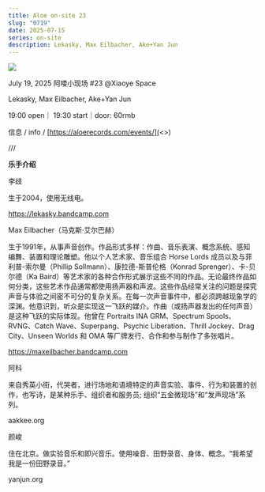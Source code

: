 ```yaml
---
title: Aloe on-site 23
slug: "0719"
date: 2025-07-15
series: on-site
description: Lekasky, Max Eilbacher, Ake+Yan Jun
---
```

![](/images/uploads/on-site-23.png)

[](<>)July 19, 2025 阿喽小现场 #23 @Xiaoye Space

Lekasky, Max Eilbacher, Ake+Yan Jun

19:00 open｜ 19:30 start｜door: 60rmb

信息 / info / [https://aloerecords.com/events/](<>)

///

**乐手介绍**

李歧

生于2004，使用无线电。

https://lekasky.bandcamp.com

Max Eilbacher（马克斯·艾尔巴赫）

生于1991年，从事声音创作。作品形式多样：作曲、音乐表演、概念系统、感知编舞、装置和理论雕塑。他以个人艺术家、音乐组合 Horse Lords 成员以及与菲利普-索尔曼（Phillip Sollmann）、康拉德-斯普伦格（Konrad Sprenger）、卡-贝尔德（Ka Baird）等艺术家的各种合作形式展示这些不同的作品。无论最终作品如何分类，这些艺术作品通常都使用扬声器和声波。这些作品经常关注的问题是探究声音与体验之间密不可分的复杂关系。在每一次声音事件中，都必须跨越现象学的深渊。他意识到，听众是实现这一飞跃的媒介。作曲（或扬声器发出的任何声音）是这种飞跃的实际体现。他曾在 Portraits INA GRM、Spectrum Spools、RVNG、Catch Wave、Superpang、Psychic Liberation、Thrill Jockey、Drag City、Unseen Worlds 和 OMA 等厂牌发行、合作和参与制作了多张唱片。

https://maxeilbacher.bandcamp.com

阿科

来自秀英小街，代哭者，进行场地和语境特定的声音实验、事件、行为和装置的创作，也写诗，是某种乐手、组织者和服务员; 组织“五金微现场”和“发声现场”系列。

aakkee.org

颜峻

住在北京。做实验音乐和即兴音乐。使用噪音、田野录音、身体、概念。“我希望我是一份田野录音。”

yanjun.org
